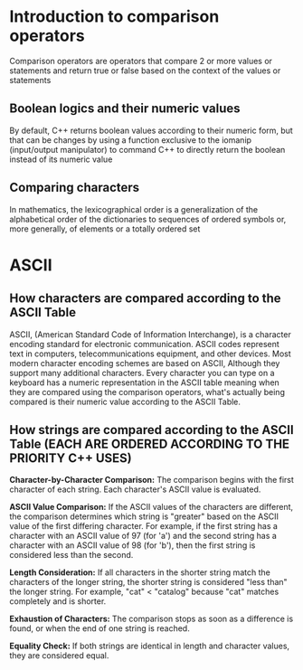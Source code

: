 # Introduction to comparison operators
Comparison operators are operators that compare 2 or more values or statements and return true or false based on the context of the values
or statements

## Boolean logics and their numeric values
By default, C++ returns boolean values according to their numeric form, but that can be changes by using a function exclusive to the
iomanip (input/output manipulator) to command C++ to directly return the boolean instead of its numeric value

## Comparing characters
In mathematics, the lexicographical order is a generalization of the alphabetical order of the dictionaries to sequences of ordered symbols 
or, more generally, of elements or a totally ordered set

# ASCII
## How characters are compared according to the ASCII Table
ASCII, (American Standard Code of Information Interchange), is a character encoding standard for electronic communication. ASCII codes
represent text in computers, telecommunications equipment, and other devices. Most modern character encoding schemes are based on ASCII,
Although they support many additional characters. Every character you can type on a keyboard has a numeric representation in the ASCII
table meaning when they are compared using the comparison operators, what's actually being compared is their numeric value according
to the ASCII Table. 

## How strings are compared according to the ASCII Table (EACH ARE ORDERED ACCORDING TO THE PRIORITY C++ USES)
**Character-by-Character Comparison:**
The comparison begins with the first character of each string. Each character's ASCII value is evaluated.

**ASCII Value Comparison:**
If the ASCII values of the characters are different, the comparison determines which string is "greater" based on the ASCII value of the 
first differing character. For example, if the first string has a character with an ASCII value of 97 (for 'a') and the second string has 
a character with an ASCII value of 98 (for 'b'), then the first string is considered less than the second.

**Length Consideration:**
If all characters in the shorter string match the characters of the longer string, the shorter string is considered "less than" the longer 
string. For example, "cat" < "catalog" because "cat" matches completely and is shorter.

**Exhaustion of Characters:**
The comparison stops as soon as a difference is found, or when the end of one string is reached.

**Equality Check:**
If both strings are identical in length and character values, they are considered equal.